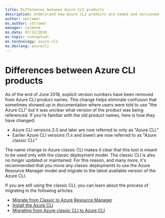 ```yaml
---
title: Differences between Azure CLI products  
description: Understand how Azure CLI products are named and versioned, and how to upgrade.
author: sptramer
ms.author: sttramer
manager: carmonm
ms.date: 07/12/2018
ms.topic: conceptual
ms.technology: azure-cli
ms.devlang: azurecli
---
```


# Differences between Azure CLI products

As of the end of June 2018, explicit version numbers have been removed from Azure CLI product names. This change helps eliminate
confusion that sometimes showed up in documentation where users were told to use "the Azure CLI" but it was unclear what version
of the product was being referenced. If you're familiar with the old product names, here is how they have changed:

* Azure CLI versions 2.0 and later are now referred to only as "Azure CLI."
* Earlier Azure CLI versions (1.x and lower) are now referred to as "Azure classic CLI."

The name change to Azure classic CLI makes it clear that this tool is meant to be used only with the classic deployment
model. The classic CLI is also no longer updated or maintained. For this reason, and many more, it's recommended that you move any classic
deployments to use the Azure Resource Manager model and migrate to the latest available version of the Azure CLI.

If you are still using the classic CLI, you can learn about the process of migrating in the following articles:

* [Migrate from Classic to Azure Resource Manager](/azure/virtual-machines/linux/migration-classic-resource-manager-overview)
* [Install the Azure CLI](install-azure-cli.md)
* [Migrating from Azure classic CLI to Azure CLI](https://github.com/Azure/azure-cli/blob/dev/doc/classic_cli_migration.md)
